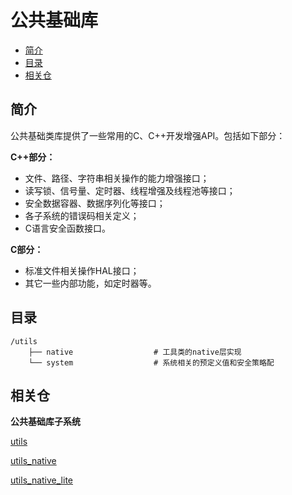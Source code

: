 # 公共基础库<a name="ZH-CN_TOPIC_0000001092539399"></a>

-   [简介](#section11660541593)
-   [目录](#section17271017133915)
-   [相关仓](#section1249817110914)

## 简介<a name="section11660541593"></a>

公共基础类库提供了一些常用的C、C++开发增强API。包括如下部分：

**C++部分：**

-   文件、路径、字符串相关操作的能力增强接口；
-   读写锁、信号量、定时器、线程增强及线程池等接口；
-   安全数据容器、数据序列化等接口；
-   各子系统的错误码相关定义；
-   C语言安全函数接口。

**C部分：**

-   标准文件相关操作HAL接口；
-   其它一些内部功能，如定时器等。

## 目录<a name="section17271017133915"></a>

```
/utils
    ├── native                  # 工具类的native层实现
    └── system                  # 系统相关的预定义值和安全策略配
```

## 相关仓<a name="section1249817110914"></a>

**公共基础库子系统**

[utils](https://gitee.com/openharmony/utils)

[utils\_native](https://gitee.com/openharmony/utils_native)

[utils\_native\_lite](https://gitee.com/openharmony/utils_native_lite)

